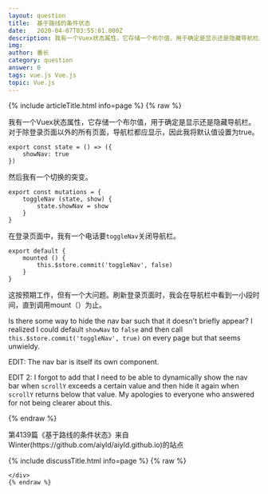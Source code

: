 ```yaml
---
layout: question
title:  基于路线的条件状态
date:   2020-04-07T03:55:01.000Z
description: 我有一个Vuex状态属性，它存储一个布尔值，用于确定是显示还是隐藏导航栏。对于除登录页面以外的所有页面，导航栏都应显示，因此我将默认值设置为true。...
img: 
author: 番长
category: question
answer: 0
tags: vue.js Vue.js
topic: Vue.js
---
```

<div class="article-root">
  <div class="article">
    {% include articleTitle.html info=page %}
    {% raw %}
    <div class="article-content"><p><font style="vertical-align: inherit;"><font style="vertical-align: inherit;">我有一个Vuex状态属性，它存储一个布尔值，用于确定是显示还是隐藏导航栏。</font><font style="vertical-align: inherit;">对于除登录页面以外的所有页面，导航栏都应显示，因此我将默认值设置为true。</font></font></p>

<pre><code>export const state = () =&gt; ({<font></font>
    showNav: true<font></font>
})<font></font>
</code></pre>

<p><font style="vertical-align: inherit;"><font style="vertical-align: inherit;">然后我有一个切换的突变。</font></font></p>

<pre><code>export const mutations = {<font></font>
    toggleNav (state, show) {<font></font>
        state.showNav = show<font></font>
    }<font></font>
}<font></font>
</code></pre>

<p><font style="vertical-align: inherit;"><font style="vertical-align: inherit;">在登录页面中，我有一个电话要</font></font><code>toggleNav</code><font style="vertical-align: inherit;"><font style="vertical-align: inherit;">关闭导航栏。</font></font></p>

<pre><code>export default {<font></font>
    mounted () {<font></font>
        this.$store.commit('toggleNav', false)<font></font>
    }<font></font>
}<font></font>
</code></pre>

<p><font style="vertical-align: inherit;"><font style="vertical-align: inherit;">这按预期工作，但有一个大问题。</font><font style="vertical-align: inherit;">刷新登录页面时，我会在导航栏中看到一小段时间，直到调用mount（）为止。</font></font></p>

<p>Is there some way to hide the nav bar such that it doesn't briefly appear?  I realized I could default <code>showNav</code> to <code>false</code> and then call <code>this.$store.commit('toggleNav', true)</code> on every page but that seems unwieldy.</p>

<p>EDIT: The nav bar is itself its own component.</p>

<p>EDIT 2: I forgot to add that I need to be able to dynamically show the nav bar when <code>scrollY</code> exceeds a certain value and then hide it again when <code>scrollY</code> returns below that value. My apologies to everyone who answered for not being clearer about this.</p></div>
    {% endraw %}
  </div>
  <p class="winter_mark">第4139篇《基于路线的条件状态》来自Winter(https://github.com/aiyld/aiyld.github.io)的站点</p>
  <div class="discuss-wrapper">
    {% include discussTitle.html info=page %}
    {% raw %}
    <div class="discuss-list">
    
    </div>
    {% endraw %}
  </div>
<div>
